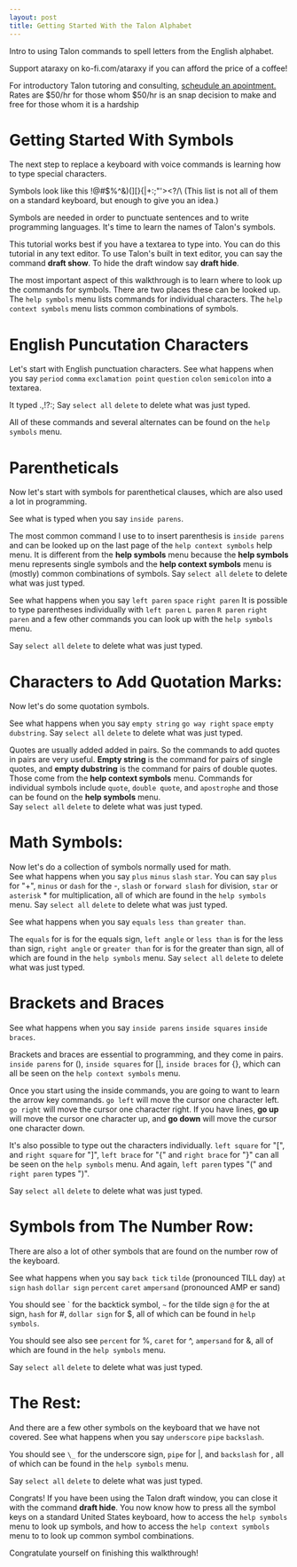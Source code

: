 ```yaml
---
layout: post
title: Getting Started With the Talon Alphabet
---
```


Intro to using Talon commands to spell letters from the English alphabet. 

Support ataraxy on ko-fi.com/ataraxy if you can afford the price of a coffee!

For introductory Talon tutoring and consulting, [scheudule an apointment.](https://calendly.com/tara-roys/60min?month=2022-03) Rates are $50/hr for those whom $50/hr is an snap decision to make and free for those whom it is a hardship

# Getting Started With Symbols

The next step to replace a keyboard with voice commands is learning how to type special characters.  

Symbols look like this !@#$%^&)(][}{|+:;"'><?/\  (This list is not all of them on a standard keyboard, but enough to give you an idea.)  

Symbols are needed in order to punctuate sentences and to write programming languages. It's time to learn the names of Talon's symbols. 

This tutorial works best if you have a textarea to type into. You can do this tutorial in any text editor.  To use Talon's built in text editor, you can say the command **draft show**.  To hide the draft window say **draft hide**.  

The most important aspect of this walkthrough is to learn where to look up the commands for symbols.  There are two places these can be looked up.  The `help symbols` menu lists commands for individual characters.  The `help context symbols` menu lists common combinations of symbols.

# English Puncutation Characters  

Let's start with English punctuation characters. See what happens when you say `period` `comma` `exclamation point` `question` `colon` `semicolon`  into a textarea. 

It typed .,!?:; Say `select all` `delete` to delete what was just typed.

All of these commands and several alternates can be found on the `help symbols` menu.


# Parentheticals 

Now let's start with symbols for parenthetical clauses, which are also used a lot in programming. 

See what is typed when you say `inside parens`. 

The most common command I use to to insert parenthesis is `inside parens` and can be looked up on the last page of the `help context symbols` help menu.  It is different from the **help symbols** menu because the **help symbols** menu represents single symbols and the **help context symbols** menu is (mostly) common combinations of symbols.  Say `select all` `delete` to delete what was just typed.

See what happens when you say `left paren` `space` `right paren`
It is possible to type parentheses individually with `left paren` `L paren` `R paren` `right paren` and a few other commands you can look up with the `help symbols` menu.

Say `select all` `delete` to delete what was just typed.


# Characters to Add Quotation Marks: 

Now let's do some quotation symbols. 

See what happens when you say `empty string` `go way right` `space` `empty dubstring`.
Say `select all` `delete` to delete what was just typed.

Quotes are usually added added in pairs. So the commands to add quotes in pairs are very useful. **Empty string** is the command for pairs of single quotes, and **empty dubstring** is the command for pairs of double quotes. Those come from the **help context symbols** menu. 
Commands for individual symbols include `quote`, `double quote`, and `apostrophe` and those can be found on the **help symbols** menu.  
Say `select all` `delete` to delete what was just typed.


# Math Symbols: 

Now let's do a collection of symbols normally used for math.  
See what happens when you say `plus` `minus` `slash` `star`.
You can say `plus`  for "+", `minus` or `dash` for the -, `slash` or `forward slash` for division, `star` or `asterisk` \* for multiplication, all of which are found in the `help symbols` menu. Say `select all` `delete` to delete what was just typed.

See what happens when you say `equals` `less than` `greater than`.

The `equals` for is for the equals sign, `left angle` or `less than` is for the less than sign, `right angle` or `greater than` for is for the greater than sign, all of which are found in the `help symbols` menu. Say `select all` `delete` to delete what was just typed.



# Brackets and Braces

See what happens when you say `inside parens`  `inside squares`  `inside braces`.

Brackets and braces are essential to programming, and they come in pairs.  `inside parens` for (), `inside squares` for [], `inside braces` for {}, which can all be seen on the `help context symbols` menu. 

Once you start using the inside commands, you are going to want to learn the arrow key commands.  `go left` will move the cursor one character left. `go right` will move the cursor one character right.  If you have lines, **go up** will move the cursor one character up, and **go down** will move the cursor one character down.


It's also possible to type out the characters individually. `left square` for "[", and `right square` for "]", `left brace` for "{" and `right brace` for "}" can all be seen on the `help symbols` menu.  And again, `left paren` types "("  and `right paren` types ")".

Say `select all` `delete` to delete what was just typed.


# Symbols from The Number Row:

There are also a lot of other symbols that are found on the number row of the keyboard. 

See what happens when you say `back tick` `tilde` (pronounced TILL day) `at sign` `hash` `dollar sign` `percent` `caret` `ampersand` (pronounced AMP er sand)


You should see \`  for the backtick symbol, `~`   for the tilde sign `@` for the at sign, `hash` for #, `dollar sign` for $, all of which can be found in `help symbols`.  

You should see also see `percent` for %, `caret` for ^, `ampersand` for &, all of which are found in the `help symbols` menu.

Say `select all` `delete` to delete what was just typed.

# The Rest: 

And there are a few other symbols on the keyboard that we have not covered. See what happens when you say `underscore` `pipe` `backslash`. 

You should see `\_`  for the underscore sign, `pipe` for |, and `backslash` for \, all of which can be found in the `help symbols` menu. 

Say `select all` `delete` to delete what was just typed.

Congrats!  If you have been using the Talon draft window, you can close it with the command **draft hide**.  You now know how to press all the symbol keys on a standard United States keyboard, how to access the `help symbols` menu to look up symbols, and how to access the `help context symbols` menu to to look up common symbol combinations.  

Congratulate yourself on finishing this walkthrough! 

